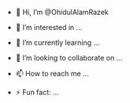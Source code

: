 - 👋 Hi, I’m @OhidulAlamRazek
- 👀 I’m interested in ...
- 🌱 I’m currently learning ...
- 💞️ I’m looking to collaborate on ...
- 📫 How to reach me ...

- ⚡ Fun fact: ...

<!---
AlamRazek/AlamRazek is a ✨ special ✨ repository because its `README.md` (this file) appears on your GitHub profile.
You can click the Preview link to take a look at your changes.
--->

